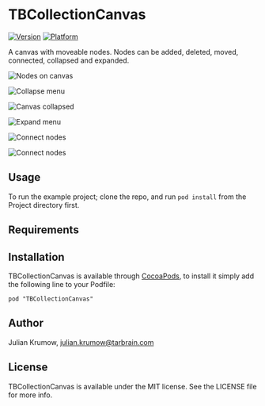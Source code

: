 # TBCollectionCanvas

[![Version](http://cocoapod-badges.herokuapp.com/v/TBCollectionCanvas/badge.png)](http://cocoadocs.org/docsets/TBCollectionCanvas)
[![Platform](http://cocoapod-badges.herokuapp.com/p/TBCollectionCanvas/badge.png)](http://cocoadocs.org/docsets/TBCollectionCanvas)

A canvas with moveable nodes. Nodes can be added, deleted, moved, connected, collapsed and expanded.

![Nodes on canvas](https://github.com/tarbrain/TBCollectionCanvas/raw/master/Documentation/Images/Screenshots/1_canvas_nodes.png)

![Collapse menu](https://github.com/tarbrain/TBCollectionCanvas/raw/master/Documentation/Images/Screenshots/2_canvas_menu_collapse.png)

![Canvas collapsed](https://github.com/tarbrain/TBCollectionCanvas/raw/master/Documentation/Images/Screenshots/3_canvas_collapsed.png)

![Expand menu](https://github.com/tarbrain/TBCollectionCanvas/raw/master/Documentation/Images/Screenshots/4_canvas_expand.png)

![Connect nodes](https://github.com/tarbrain/TBCollectionCanvas/raw/master/Documentation/Images/Screenshots/5_canvas_connect.png)

![Connect nodes](https://github.com/tarbrain/TBCollectionCanvas/raw/master/Documentation/Images/Screenshots/5_canvas_connected.png)

## Usage

To run the example project; clone the repo, and run `pod install` from the Project directory first.

## Requirements

## Installation

TBCollectionCanvas is available through [CocoaPods](http://cocoapods.org), to install
it simply add the following line to your Podfile:

    pod "TBCollectionCanvas"

## Author

Julian Krumow, julian.krumow@tarbrain.com

## License

TBCollectionCanvas is available under the MIT license. See the LICENSE file for more info.